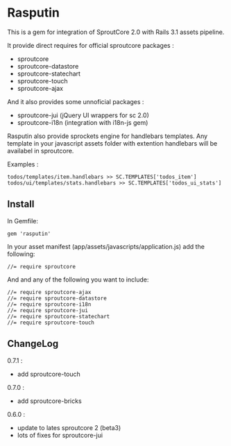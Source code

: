 Rasputin
========

This is a gem for integration of SproutCore 2.0 with Rails 3.1 assets pipeline.

It provide direct requires for official sproutcore packages :

* sproutcore
* sproutcore-datastore
* sproutcore-statechart
* sproutcore-touch
* sproutcore-ajax

And it also provides some unnoficial packages :

* sproutcore-jui (jQuery UI wrappers for sc 2.0)
* sproutcore-i18n (integration with i18n-js gem)

Rasputin also provide sprockets engine for handlebars templates. Any template in your
javascript assets folder with extention handlebars will be availabel in sproutcore.

Examples :

    todos/templates/item.handlebars >> SC.TEMPLATES['todos_item']
    todos/ui/templates/stats.handlebars >> SC.TEMPLATES['todos_ui_stats']

Install
-------

In Gemfile:

    gem 'rasputin'

In your asset manifest (app/assets/javascripts/application.js) add the following:

    //= require sproutcore
    
And and any of the following you want to include:

    //= require sproutcore-ajax
    //= require sproutcore-datastore
    //= require sproutcore-i18n
    //= require sproutcore-jui
    //= require sproutcore-statechart
    //= require sproutcore-touch

ChangeLog
----------

0.7.1 :

* add sproutcore-touch

0.7.0 :

* add sproutcore-bricks

0.6.0 :

* update to lates sproutcore 2 (beta3)
* lots of fixes for sproutcore-jui

